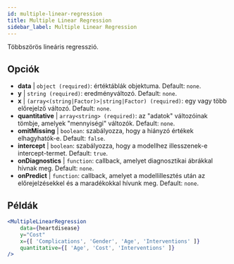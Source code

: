 ```yaml
---
id: multiple-linear-regression
title: Multiple Linear Regression
sidebar_label: Multiple Linear Regression
---
```


Többszörös lineáris regresszió.

## Opciók

* __data__ | `object (required)`: értéktáblák objektuma. Default: `none`.
* __y__ | `string (required)`: eredményváltozó. Default: `none`.
* __x__ | `(array<(string|Factor)>|string|Factor) (required)`: egy vagy több előrejelző változó. Default: `none`.
* __quantitative__ | `array<string> (required)`: az "adatok" változóinak tömbje, amelyek "mennyiségi" változók. Default: `none`.
* __omitMissing__ | `boolean`: szabályozza, hogy a hiányzó értékek elhagyhatók-e. Default: `false`.
* __intercept__ | `boolean`: szabályozza, hogy a modellhez illesszenek-e intercept-termet. Default: `true`.
* __onDiagnostics__ | `function`: callback, amelyet diagnosztikai ábrákkal hívnak meg. Default: `none`.
* __onPredict__ | `function`: callback, amelyet a modellillesztés után az előrejelzésekkel és a maradékokkal hívunk meg. Default: `none`.


## Példák

```jsx live
<MultipleLinearRegression 
    data={heartdisease} 
    y="Cost"
    x={[ 'Complications', 'Gender', 'Age', 'Interventions' ]}
    quantitative={[ 'Age', 'Cost', 'Interventions' ]}
/>
```

